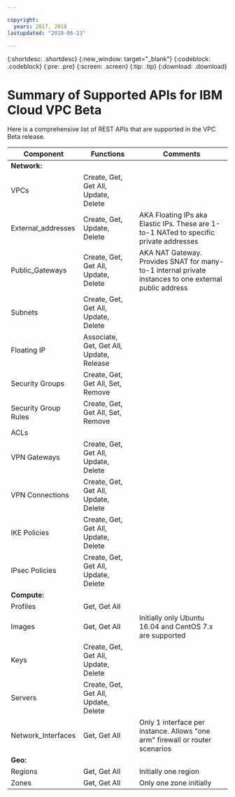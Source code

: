 ```yaml
---

copyright:
  years: 2017, 2018
lastupdated: "2018-06-23"

---
```


{:shortdesc: .shortdesc}
{:new_window: target="_blank"}
{:codeblock: .codeblock}
{:pre: .pre}
{:screen: .screen}
{:tip: .tip}
{:download: .download}

# Summary of Supported APIs for IBM Cloud VPC Beta

Here is a comprehensive list of REST APIs that are supported in the VPC Beta release.

| Component | Functions | Comments |
|-----------|------------|-----------|
| **Network:** |   |   |
| VPCs | Create, Get, Get All, Update, Delete |   |
| External_addresses | Create, Get, Update, Delete | AKA Floating IPs aka Elastic IPs. These are 1-to-1 NATed to specific private addresses |
| Public_Gateways | Create, Get, Get All, Update, Delete | AKA NAT Gateway. Provides SNAT for many-to-1 internal private instances to one external public address |
| Subnets | Create, Get, Get All, Update, Delete |   |
| Floating IP | Associate, Get, Get All, Update, Release |  |
| Security Groups | Create, Get, Get All, Set, Remove | |
| Security Group Rules | Create, Get, Get All, Set, Remove | |
| ACLs |   |   |
| VPN Gateways | Create, Get, Get All, Update, Delete | |
| VPN Connections | Create, Get, Get All, Update, Delete | |
| IKE Policies | Create, Get, Get All, Update, Delete | |
| IPsec Policies | Create, Get, Get All, Update, Delete | |
| **Compute:** |   |   |
| Profiles  | Get, Get All|   |
| Images | Get, Get All | Initially only Ubuntu 16.04 and CentOS 7.x are supported |
| Keys | Create, Get, Get All, Update, Delete |   |
| Servers | Create, Get, Get All, Update, Delete |   |
| Network_Interfaces | Get, Get All | Only 1 interface per instance. Allows "one arm" firewall or router scenarios |
| **Geo:** |   |   |
| Regions | Get, Get All | Initially one region |
| Zones | Get, Get All | Only one zone initially |  
